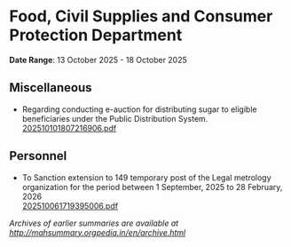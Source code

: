 # Food, Civil Supplies and Consumer Protection Department

**Date Range**: 13 October 2025 - 18 October 2025


## Miscellaneous
- Regarding conducting e-auction for distributing sugar to eligible beneficiaries under the Public Distribution System.\
  [202510101807216906.pdf](https://gr.maharashtra.gov.in/Site/Upload/Government%20Resolutions/English/202510101807216906.pdf)

## Personnel
- To Sanction extension to 149 temporary post of the Legal metrology organization for the period between 1 September, 2025 to 28 February, 2026\
  [202510061719395006.pdf](https://gr.maharashtra.gov.in/Site/Upload/Government%20Resolutions/English/202510061719395006.pdf)


*Archives of earlier summaries are available at http://mahsummary.orgpedia.in/en/archive.html*